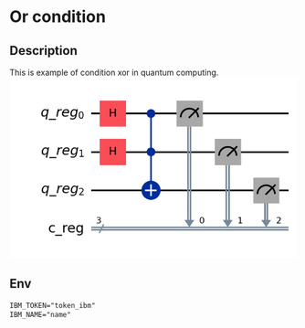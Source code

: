 # Or condition
## Description
This is example of condition xor in quantum computing.
![Circuit diagram](./circuit.png)
## Env

```dotenv
IBM_TOKEN="token_ibm"
IBM_NAME="name"
```